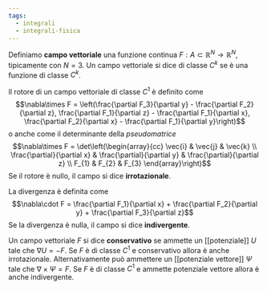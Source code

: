 ```yaml
---
tags:
  - integrali
  - integrali-fisica
---
```

Definiamo **campo vettoriale** una funzione continua $F : A ⊂ \mathbb{R}^N → \mathbb{R}^N$, tipicamente con $N=3$. Un campo vettoriale si dice di classe $C^k$ se è una funzione di classe $C^k$.

Il rotore di un campo vettoriale di classe $C^1$ è definito come
$$\nabla\times F = \left(\frac{\partial F_3}{\partial y} - \frac{\partial F_2}{\partial z}, \frac{\partial F_1}{\partial z} - \frac{\partial F_1}{\partial x}, \frac{\partial F_2}{\partial x} - \frac{\partial F_1}{\partial y}\right)$$
o anche come il determinante della *pseudomatrice*
$$\nabla\times F = \det\left(\begin{array}{cc} \vec{i} & \vec{j} & \vec{k} \\ \frac{\partial}{\partial x} & \frac{\partial}{\partial y} & \frac{\partial}{\partial z} \\ F_{1} & F_{2} & F_{3} \end{array}\right)$$
Se il rotore è nullo, il campo si dice **irrotazionale**.

La divergenza è definita come
$$\nabla\cdot F = \frac{\partial F_1}{\partial x} + \frac{\partial F_2}{\partial y} + \frac{\partial F_3}{\partial z}$$
Se la divergenza è nulla, il campo si dice **indivergente**.

Un campo vettoriale $F$ si dice **conservativo** se ammette un [[potenziale]] $U$ tale che $\nabla U = -F$. Se $F$ è di classe $C^1$ e conservativo allora è anche irrotazionale. Alternativamente può ammettere un [[potenziale vettore]] $\Psi$ tale che $\nabla\times\Psi = F$. Se $F$ è di classe $C^1$ e ammette potenziale vettore allora è anche indivergente.